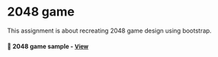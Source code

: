 
# 2048 game 

This assignment is about recreating  2048 game design using bootstrap.

<h4>🔹 2048 game sample - <a href="https://simonakom.github.io/2048-game/game-2048.html" style="font-size:small;">View</a><h4>


